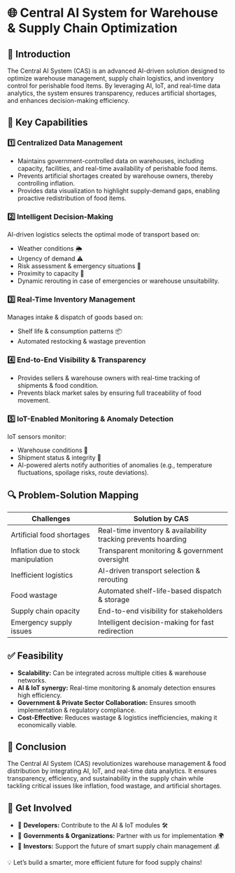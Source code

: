 # 🌐 Central AI System for Warehouse & Supply Chain Optimization

## 🚀 Introduction

The Central AI System (CAS) is an advanced AI-driven solution designed to optimize warehouse management, supply chain logistics, and inventory control for perishable food items. By leveraging AI, IoT, and real-time data analytics, the system ensures transparency, reduces artificial shortages, and enhances decision-making efficiency.

## 📌 Key Capabilities

### 1️⃣ Centralized Data Management

- Maintains government-controlled data on warehouses, including capacity, facilities, and real-time availability of perishable food items.
- Prevents artificial shortages created by warehouse owners, thereby controlling inflation.
- Provides data visualization to highlight supply-demand gaps, enabling proactive redistribution of food items.

### 2️⃣ Intelligent Decision-Making

AI-driven logistics selects the optimal mode of transport based on:

- Weather conditions 🌦️
- Urgency of demand ⚠️
- Risk assessment & emergency situations 🚨
- Proximity to capacity 🏢
- Dynamic rerouting in case of emergencies or warehouse unsuitability.

### 3️⃣ Real-Time Inventory Management

Manages intake & dispatch of goods based on:

- Shelf life & consumption patterns 📦
- Automated restocking & wastage prevention

### 4️⃣ End-to-End Visibility & Transparency

- Provides sellers & warehouse owners with real-time tracking of shipments & food condition.
- Prevents black market sales by ensuring full traceability of food movement.

### 5️⃣ IoT-Enabled Monitoring & Anomaly Detection

IoT sensors monitor:

- Warehouse conditions 🏬
- Shipment status & integrity 🚚
- AI-powered alerts notify authorities of anomalies (e.g., temperature fluctuations, spoilage risks, route deviations).

## 🔍 Problem-Solution Mapping

| Challenges                      | Solution by CAS                                              |
|---------------------------------|--------------------------------------------------------------|
| Artificial food shortages       | Real-time inventory & availability tracking prevents hoarding|
| Inflation due to stock manipulation | Transparent monitoring & government oversight              |
| Inefficient logistics           | AI-driven transport selection & rerouting                    |
| Food wastage                    | Automated shelf-life-based dispatch & storage                |
| Supply chain opacity            | End-to-end visibility for stakeholders                       |
| Emergency supply issues         | Intelligent decision-making for fast redirection             |

## ✅ Feasibility

- **Scalability:** Can be integrated across multiple cities & warehouse networks.
- **AI & IoT synergy:** Real-time monitoring & anomaly detection ensures high efficiency.
- **Government & Private Sector Collaboration:** Ensures smooth implementation & regulatory compliance.
- **Cost-Effective:** Reduces wastage & logistics inefficiencies, making it economically viable.

## 🎯 Conclusion

The Central AI System (CAS) revolutionizes warehouse management & food distribution by integrating AI, IoT, and real-time data analytics. It ensures transparency, efficiency, and sustainability in the supply chain while tackling critical issues like inflation, food wastage, and artificial shortages.

## 📌 Get Involved

- 🔹 **Developers:** Contribute to the AI & IoT modules 🛠️
- 🔹 **Governments & Organizations:** Partner with us for implementation 🌍
- 🔹 **Investors:** Support the future of smart supply chain management 💰

💡 Let’s build a smarter, more efficient future for food supply chains!
